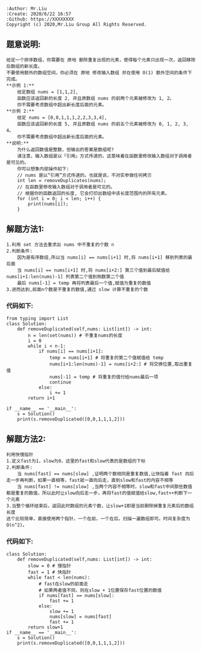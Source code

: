     :Author: Mr.Liu
    :Create: 2020/6/22 16:57
    :Github: https://XXXXXXXX
    Copyright (c) 2020,Mr.Liu Group All Rights Reserved.

## 题意说明:
    给定一个排序数组，你需要在 原地 删除重复出现的元素，使得每个元素只出现一次，返回移除后数组的新长度。
    不要使用额外的数组空间，你必须在 原地 修改输入数组 并在使用 O(1) 额外空间的条件下完成。
    **示例 1:**
        给定数组 nums = [1,1,2],
        函数应该返回新的长度 2, 并且原数组 nums 的前两个元素被修改为 1, 2。
        你不需要考虑数组中超出新长度后面的元素。
    **示例 2:**
        给定 nums = [0,0,1,1,1,2,2,3,3,4],
        函数应该返回新的长度 5, 并且原数组 nums 的前五个元素被修改为 0, 1, 2, 3, 4。
        你不需要考虑数组中超出新长度后面的元素。
    **说明:**
        为什么返回数值是整数，但输出的答案是数组呢?
        请注意，输入数组是以「引用」方式传递的，这意味着在函数里修改输入数组对于调用者是可见的。
        你可以想象内部操作如下:
        // nums 是以“引用”方式传递的。也就是说，不对实参做任何拷贝
        int len = removeDuplicates(nums);
        // 在函数里修改输入数组对于调用者是可见的。
        // 根据你的函数返回的长度, 它会打印出数组中该长度范围内的所有元素。
        for (int i = 0; i < len; i++) {
            print(nums[i]);
        }

## 解题方法1:
    1.利用 set 方法去重求出 nums 中不重复的个数 n
    2.判断条件:
        因为是有序数组,所以当 nums[i] == nums[i+1] 时,将 nums[i+1] 移到列表的最后面
        当 nums[i] == nums[i+1] 时,将 nums[i+2:] 第三个值到最后赋值给 nums[i+1:len(nums)-1] 列表第二个值到倒数第二个值
        最后 nums[-1] = temp 再将列表最后一个值,赋值为重复的数值
    3.进而达到,前面n个数是不重复的数值,通过 slow 计算不重复的个数

### 代码如下:
    from typing import List
    class Solution:
        def removeDuplicated(self,nums: List[int]) -> int:
            n = len(set(nums)) # 不重复nums的长度
            i = 0
            while i < n-1:
                if nums[i] == nums[i+1]:
                    temp = nums[i+1] # 将重复的第二个值赋值给 temp
                    nums[i+1:len(nums)-1] = nums[i+2:] # 将交换位置,取出重复值
                    nums[-1] = temp # 将重复的值付给nums最后一项
                    continue
                else:
                    i += 1
            return i+1
    
    if __name__ == '__main__':
        s = Solution()
        print(s.removeDuplicated([0,0,1,1,1,2]))

## 解题方法2:
    利用快慢指针
    1.定义fast为1，slow为0，这里的fast和slow代表的是数组的下标
    2.判断条件:
        当 nums[fast] == nums[slow] ,证明两个数相同是重复数值,让快指着 fast 向后走一步再判断，如果一直相等，fast就一直向后走，直到slow和fast的内容不相等
        当 nums[fast] != nums[slow] ,当两个内容不相等时，slow和fast中间那些数值都是重复的数值，所以此时让slow向后走一步，再将fast的值赋值给slow,fast++判断下一个元素
    3.当整个循环结束后，返回此时数组的元素个数，让slow+1即是当前删除掉重复元素后的数组长度
    这个比较简单，直接使用两个指针，一个在前，一个在后，扫描一遍数组即可。时间复杂度为O(n^2)。

### 代码如下:
    class Solution:
        def removeDuplicated(self,nums: List[int]) -> int:
            slow = 0 # 慢指针
            fast = 1 # 快指针
            while fast < len(nums):
                # fast在slow的前面走
                # 如果两者值不同，则在slow + 1位置保存fast位置的数值
                if nums[fast] == nums[slow]:
                    fast += 1
                else:
                    slow += 1
                    nums[slow] = nums[fast]
                    fast += 1
            return slow+1
    if __name__ == '__main__':
        s = Solution()
        print(s.removeDuplicated([0,0,1,1,1,2]))